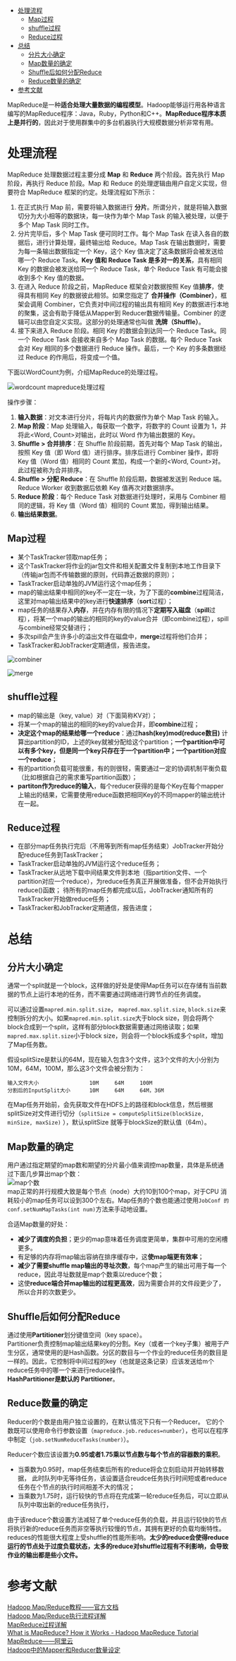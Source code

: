 * [处理流程](#处理流程)
    * [Map过程](#map过程)
    * [shuffle过程](#shuffle过程)
    * [Reduce过程](#reduce过程)
* [总结](#总结)
    * [分片大小确定](#分片大小确定)
    * [Map数量的确定](#map数量的确定)
    * [Shuffle后如何分配Reduce](#shuffle后如何分配reduce)
    * [Reduce数量的确定](#reduce数量的确定)
* [参考文献](#参考文献)


MapReduce是一种**适合处理大量数据的编程模型**。Hadoop能够运行用各种语言编写的MapReduce程序：Java，Ruby，Python和C++。**MapReduce程序本质上是并行的**，因此对于使用群集中的多台机器执行大规模数据分析非常有用。   

# 处理流程
MapReduce 处理数据过程主要分成 **Map** 和 **Reduce** 两个阶段。首先执行 Map 阶段，再执行 Reduce 阶段。Map 和 Reduce 的处理逻辑由用户自定义实现，但要符合 MapReduce 框架的约定。处理流程如下所示：
1. 在正式执行 Map 前，需要将输入数据进行 **分片**。所谓分片，就是将输入数据切分为大小相等的数据块，每一块作为单个 Map Task 的输入被处理，以便于多个 Map Task 同时工作。
2. 分片完毕后，多个 Map Task 便可同时工作。每个 Map Task 在读入各自的数据后，进行计算处理，最终输出给 Reduce。Map Task 在输出数据时，需要为每一条输出数据指定一个 Key，这个 Key 值决定了这条数据将会被发送给哪一个 Reduce Task。**Key 值和 Reduce Task 是多对一的关系**，具有相同 Key 的数据会被发送给同一个 Reduce Task，单个 Reduce Task 有可能会接收到多个 Key 值的数据。
3. 在进入 Reduce 阶段之前，MapReduce 框架会对数据按照 Key 值**排序**，使得具有相同 Key 的数据彼此相邻。如果您指定了 **合并操作（Combiner）**，框架会调用 Combiner，它负责对中间过程的输出具有相同 Key 的数据进行本地的聚集，这会有助于降低从Mapper到 Reducer数据传输量。Combiner 的逻辑可以由您自定义实现。这部分的处理通常也叫做 **洗牌（Shuffle）**。
4. 接下来进入 Reduce 阶段。相同 Key 的数据会到达同一个 Reduce Task。同一个 Reduce Task 会接收来自多个 Map Task 的数据。每个 Reduce Task 会对 Key 相同的多个数据进行 Reduce 操作。最后，一个 Key 的多条数据经过 Reduce 的作用后，将变成一个值。
 
下面以WordCount为例，介绍MapReduce的处理过程。   

![wordcount mapreduce处理过程](https://raw.githubusercontent.com/Andr-Robot/iMarkdownPhotos/master/Res/openmr.jpg)   

操作步骤：
1. **输入数据**：对文本进行分片，将每片内的数据作为单个 Map Task 的输入。
2. **Map 阶段**：Map 处理输入，每获取一个数字，将数字的 Count 设置为 1，并将此<Word, Count>对输出，此时以 Word 作为输出数据的 Key。
3. **Shuffle > 合并排序**：在 Shuffle 阶段前期，首先对每个 Map Task 的输出，按照 Key 值（即 Word 值）进行排序。排序后进行 Combiner 操作，即将 Key 值（Word 值）相同的 Count 累加，构成一个新的<Word, Count>对。此过程被称为合并排序。
4. **Shuffle > 分配 Reduce**：在 Shuffle 阶段后期，数据被发送到 Reduce 端。Reduce Worker 收到数据后依赖 Key 值再次对数据排序。
5. **Reduce 阶段**：每个 Reduce Task 对数据进行处理时，采用与 Combiner 相同的逻辑，将 Key 值（Word 值）相同的 Count 累加，得到输出结果。
6. **输出结果数据**。

## Map过程
- 某个TaskTracker领取map任务；
- 这个TaskTracker将作业的jar包文件和相关配置文件复制到本地工作目录下（传输jar包而不传输数据的原则，代码靠近数据的原则）；
- TaskTracker启动单独的JVM运行这个map任务；
- map的输出结果中相同的key不一定在一块，为了下面的**combine**过程简洁，这里对map输出结果中的key进行**快速排序**（**sort**过程）；
- map任务的结果存入**内存**，并在内存有限的情况下**定期写入磁盘**（**spill**过程），将某一个map的输出的相同的key的value合并（即combine过程），spill与combine经常交替进行；
- 多次spill会产生许多小的溢出文件在磁盘中，**merge**过程将他们合并；
- TaskTracker和JobTracker定期通信，报告进度。

![combiner](https://raw.githubusercontent.com/Andr-Robot/iMarkdownPhotos/master/Res/hadoop_002.png)    

![merge](https://raw.githubusercontent.com/Andr-Robot/iMarkdownPhotos/master/Res/hadoop_merge_1.png)   

## shuffle过程
- map的输出是（key, value）对（下面简称KV对）；
- 将某一个map的输出的相同的key的value合并，即**combine**过程；
- **决定这个map的结果给哪一个reduce**：通过**hash(key)mod(reduce数目)** 计算出partition的ID，上述的key就被分配给这个partition；**一个partition中可以有多个key，但是同一个key只存在于一个partition中；一个partition对应一个reduce**；
- 有的partition负载可能很重，有的则很轻，需要通过一定的协调机制平衡负载（比如根据自己的需求重写partition函数）；
- **partiton作为reduce的输入**，每个reducer获得的是每个Key在每个mapper上输出的结果，它需要使用reduce函数把相同Key的不同mapper的输出统计在一起。

## Reduce过程
- 在部分map任务执行完后（不用等到所有map任务结束）JobTracker开始分配reduce任务到TaskTracker；
- TaskTracker启动单独的JVM运行这个reduce任务；
- TaskTracker从远地下载中间结果文件到本地（指partition文件、一个partition对应一个reduce），为reduce任务真正开展做准备，但不会开始执行reduce()函数；
待所有的map任务都完成以后，JobTracker通知所有的TaskTracker开始做reduce任务；
- TaskTracker和JobTracker定期通信，报告进度；

# 总结
## 分片大小确定
通常一个split就是一个block，这样做的好处是使得Map任务可以在存储有当前数据的节点上运行本地的任务，而不需要通过网络进行跨节点的任务调度。   

可以通过设置`mapred.min.split.size`， `mapred.max.split.size`, `block.size`来控制拆分的大小。如果`mapred.min.split.size`大于block size，则会将两个block合成到一个split，这样有部分block数据需要通过网络读取；如果`mapred.max.split.size`小于block size，则会将一个block拆成多个split，增加了Map任务数。   

假设splitSize是默认的64M，现在输入包含3个文件，这3个文件的大小分别为10M，64M，100M，那么这3个文件会被分割为：

```
输入文件大小                10M     64M     100M
分割后的InputSplit大小      10M     64M     64M，36M
```

在Map任务开始前，会先获取文件在HDFS上的路径和block信息，然后根据splitSize对文件进行切分（`splitSize = computeSplitSize(blockSize, minSize, maxSize)` ），默认splitSize 就等于blockSize的默认值（64m）。

## Map数量的确定
用户通过指定期望的map数和期望的分片最小值来调控map数量，具体是系统通过下面几步算出map个数：   
![map个数](https://raw.githubusercontent.com/Andr-Robot/iMarkdownPhotos/master/Res/map.png)   
map正常的并行规模大致是每个节点（node）大约10到100个map，对于CPU 消耗较小的map任务可以设到300个左右。Map任务的个数也能通过使用`JobConf 的conf.setNumMapTasks(int num)`方法来手动地设置。   

合适Map数量的好处：
- **减少了调度的负担**；更少的map意味着任务调度更简单，集群中可用的空闲槽更多。
- 有足够的内存将map输出容纳在排序缓存中，这**使map端更有效率**；
- **减少了需要shuffle map输出的寻址次数**，每个map产生的输出可用于每一个reduce，因此寻址数就是map个数乘以reduce个数；
- 这使**reduce端合并map输出的过程更高效**，因为需要合并的文件段更少了，所以合并的次数更少。

## Shuffle后如何分配Reduce
通过使用**Partitioner**划分键值空间（key space）。   
Partitioner负责控制map输出结果key的分割。Key（或者一个key子集）被用于产生分区，通常使用的是Hash函数。分区的数目与一个作业的reduce任务的数目是一样的。因此，它控制将中间过程的key（也就是这条记录）应该发送给m个reduce任务中的哪一个来进行reduce操作。   
**HashPartitioner是默认的 Partitioner**。   

## Reduce数量的确定
Reducer的个数是由用户独立设置的，在默认情况下只有一个Reducer。 它的个数既可以使用命令行参数设置（`mapreduce.job.reduces=number`），也可以在程序中制定（`job.setNumReduceTasks(number)`）。   

Reducer个数应该设置为**0.95或者1.75乘以节点数与每个节点的容器数的乘积**。 
- 当乘数为0.95时，map任务结束后所有的reduce将会立刻启动并开始转移数据， 此时队列中无等待任务，该设置适合reudce任务执行时间短或者reduce任务在个节点的执行时间相差不大的情况； 
- 当乘数为1.75时，运行较快的节点将在完成第一轮reduce任务后，可以立即从队列中取出新的reduce任务执行， 

由于该reduce个数设置方法减轻了单个reduce任务的负载，并且运行较快的节点将执行新的reduce任务而非空等执行较慢的节点，其拥有更好的负载均衡特性。
reduces的性能很大程度上受shuffle的性能所影响。**太少的reduce会使得reduce运行的节点处于过度负载状态，太多的reduce对shuffle过程有不利影响，会导致作业的输出都是些小文件。**

# 参考文献
[Hadoop Map/Reduce教程——官方文档](http://hadoop.apache.org/docs/r1.0.4/cn/mapred_tutorial.html)   
[Hadoop Map/Reduce执行流程详解](http://zheming.wang/blog/2015/05/19/3AFF5BE8-593C-4F76-A72A-6A40FB140D4D/)   
[MapReduce过程详解](https://changsiyuan.github.io/2015/04/01/2015-4-1-mapreduce/)   
[What is MapReduce? How it Works - Hadoop MapReduce Tutorial](https://www.guru99.com/introduction-to-mapreduce.html)   
[MapReduce——阿里云](https://www.alibabacloud.com/help/zh/doc-detail/27875.htm)   
[Hadoop中的Mapper和Reducer数量设定](http://summerisgreen.com/blog/2018-04-24-2018-04-23-hadoop%E4%B8%ADmapper%E5%92%8Creducer%E4%B8%AA%E6%95%B0%E7%9A%84%E8%AE%BE%E7%BD%AE.html)

